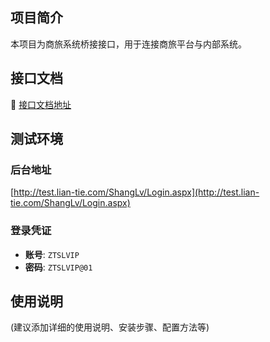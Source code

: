 

## 项目简介

本项目为商旅系统桥接接口，用于连接商旅平台与内部系统。

## 接口文档

📘 [接口文档地址](https://kdocs.cn/l/ciS3wkFglpZt)

## 测试环境

### 后台地址
[http://test.lian-tie.com/ShangLv/Login.aspx](http://test.lian-tie.com/ShangLv/Login.aspx)

### 登录凭证
- **账号**: `ZTSLVIP`
- **密码**: `ZTSLVIP@01`

## 使用说明

(建议添加详细的使用说明、安装步骤、配置方法等)

